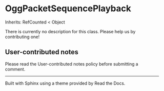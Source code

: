 # OggPacketSequencePlayback

Inherits: RefCounted < Object

There is currently no description for this class. Please help us by
contributing one!

## User-contributed notes

Please read the User-contributed notes policy before submitting a comment.

* * *

Built with Sphinx using a theme provided by Read the Docs.

